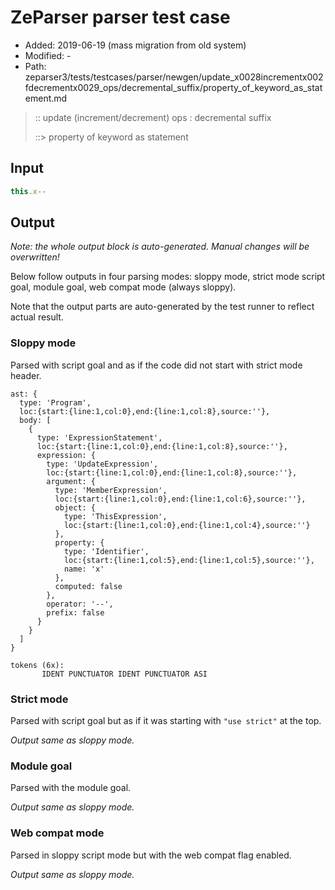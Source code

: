 # ZeParser parser test case

- Added: 2019-06-19 (mass migration from old system)
- Modified: -
- Path: zeparser3/tests/testcases/parser/newgen/update_x0028incrementx002fdecrementx0029_ops/decremental_suffix/property_of_keyword_as_statement.md

> :: update (increment/decrement) ops : decremental suffix
>
> ::> property of keyword as statement

## Input

`````js
this.x--
`````

## Output

_Note: the whole output block is auto-generated. Manual changes will be overwritten!_

Below follow outputs in four parsing modes: sloppy mode, strict mode script goal, module goal, web compat mode (always sloppy).

Note that the output parts are auto-generated by the test runner to reflect actual result.

### Sloppy mode

Parsed with script goal and as if the code did not start with strict mode header.

`````
ast: {
  type: 'Program',
  loc:{start:{line:1,col:0},end:{line:1,col:8},source:''},
  body: [
    {
      type: 'ExpressionStatement',
      loc:{start:{line:1,col:0},end:{line:1,col:8},source:''},
      expression: {
        type: 'UpdateExpression',
        loc:{start:{line:1,col:0},end:{line:1,col:8},source:''},
        argument: {
          type: 'MemberExpression',
          loc:{start:{line:1,col:0},end:{line:1,col:6},source:''},
          object: {
            type: 'ThisExpression',
            loc:{start:{line:1,col:0},end:{line:1,col:4},source:''}
          },
          property: {
            type: 'Identifier',
            loc:{start:{line:1,col:5},end:{line:1,col:5},source:''},
            name: 'x'
          },
          computed: false
        },
        operator: '--',
        prefix: false
      }
    }
  ]
}

tokens (6x):
       IDENT PUNCTUATOR IDENT PUNCTUATOR ASI
`````

### Strict mode

Parsed with script goal but as if it was starting with `"use strict"` at the top.

_Output same as sloppy mode._

### Module goal

Parsed with the module goal.

_Output same as sloppy mode._

### Web compat mode

Parsed in sloppy script mode but with the web compat flag enabled.

_Output same as sloppy mode._
